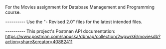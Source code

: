 For the Movies assignment for Database Management and Programming course. 

---------- Use the "- Revised 2.0" files for the latest intended files.

---------- This project's Postman API documentation: https://www.postman.com/sapuska/dbmap/collection/2wgwrk6/moviesdb?action=share&creator=40882411
